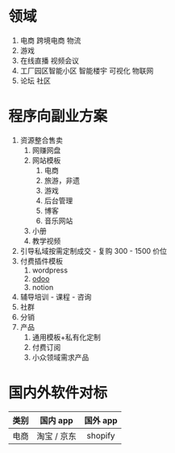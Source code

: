 # 领域

1. 电商 跨境电商 物流
2. 游戏
3. 在线直播 视频会议
4. 工厂园区智能小区 智能楼宇 可视化 物联网
5. 论坛 社区


# 程序向副业方案

   1. 资源整合售卖
      1. 网赚网盘
      2. 网站模板
         1. 电商
         2. 旅游，非遗
         3. 游戏
         4. 后台管理
         5. 博客
         6. 音乐网站
      3. 小册
      4. 教学视频
   2. 引导私域按需定制成交 - 复购 300 - 1500 价位
   3. 付费插件模板
      1. wordpress
      2. [odoo](https://apps.odoo.com/apps)
      3. notion
   4. 辅导培训 - 课程 - 咨询
   5. 社群
   6. 分销
1. 产品
   1. 通用模板+私有化定制
   2. 付费订阅
   3. 小众领域需求产品




# 国内外软件对标

| 类别 |  国内 app   | 国外 app |
| :--: | :---------: | :------: |
| 电商 | 淘宝 / 京东 | shopify  |
